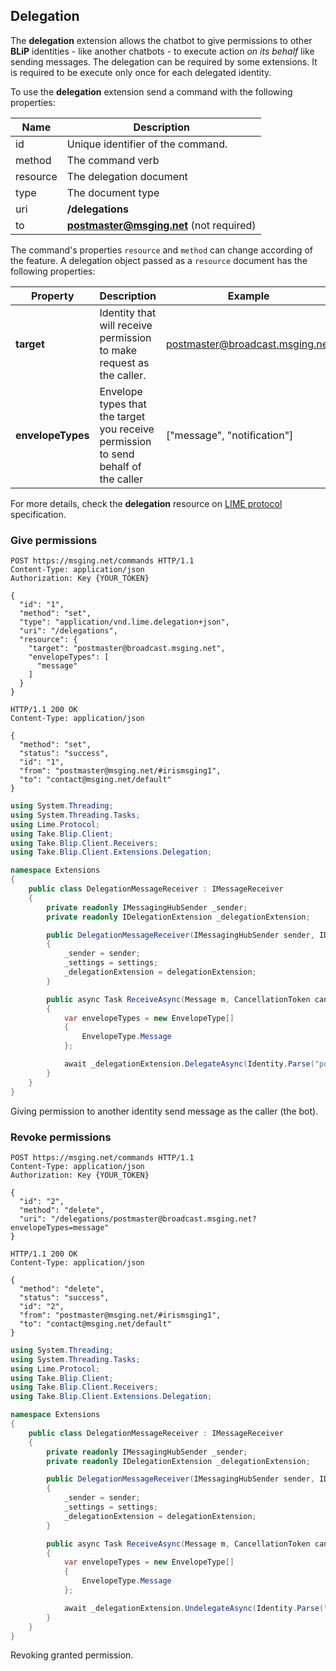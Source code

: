 ## Delegation

The **delegation** extension allows the chatbot to give permissions to other **BLiP** identities - like another chatbots - to execute action *on its behalf* like sending messages. The delegation can be required by some extensions. It is required to be execute only once for each delegated identity.

To use the **delegation** extension send a command with the following properties:

| Name | Description |
|---------------------------------|--------------|
| id    | Unique identifier of the command.   |
| method    | The command verb  |
| resource | The delegation document |
| type | The document type |
| uri    | **/delegations**   |
| to     | **postmaster@msging.net** (not required) |

The command's properties `resource` and `method` can change according of the feature.
A delegation object passed as a `resource` document has the following properties:

| Property     | Description                                                        | Example |
|--------------|--------------------------------------------------------------------|---------|
| **target** | Identity that will receive permission to make request as the caller. | postmaster@broadcast.msging.net |
| **envelopeTypes**   | Envelope types that the target you receive permission to send behalf of the caller  | ["message", "notification"] |

For more details, check the **delegation** resource on [LIME protocol](http://limeprotocol.org/resources.html#delegation) specification.

### Give permissions

```http
POST https://msging.net/commands HTTP/1.1
Content-Type: application/json
Authorization: Key {YOUR_TOKEN}

{  
  "id": "1",
  "method": "set",
  "type": "application/vnd.lime.delegation+json",
  "uri": "/delegations",
  "resource": {  
    "target": "postmaster@broadcast.msging.net",
    "envelopeTypes": [  
      "message"
    ]
  }
}
```
```http
HTTP/1.1 200 OK
Content-Type: application/json

{
  "method": "set",
  "status": "success",
  "id": "1",
  "from": "postmaster@msging.net/#irismsging1",
  "to": "contact@msging.net/default"
}
```

```csharp
using System.Threading;
using System.Threading.Tasks;
using Lime.Protocol;
using Take.Blip.Client;
using Take.Blip.Client.Receivers;
using Take.Blip.Client.Extensions.Delegation;

namespace Extensions
{
    public class DelegationMessageReceiver : IMessageReceiver
    {
        private readonly IMessagingHubSender _sender;
        private readonly IDelegationExtension _delegationExtension;

        public DelegationMessageReceiver(IMessagingHubSender sender, IDelegationExtension delegationExtension)
        {
            _sender = sender;
            _settings = settings;
            _delegationExtension = delegationExtension;
        }

        public async Task ReceiveAsync(Message m, CancellationToken cancellationToken)
        {
            var envelopeTypes = new EnvelopeType[]
            {
                EnvelopeType.Message
            };

            await _delegationExtension.DelegateAsync(Identity.Parse("postmaster@broadcast.msging.net"), envelopeTypes, cancellationToken);
        }
    }
}
```

Giving permission to another identity send message as the caller (the bot).

### Revoke permissions
```http
POST https://msging.net/commands HTTP/1.1
Content-Type: application/json
Authorization: Key {YOUR_TOKEN}

{  
  "id": "2",
  "method": "delete",
  "uri": "/delegations/postmaster@broadcast.msging.net?envelopeTypes=message"
}
```

```http
HTTP/1.1 200 OK
Content-Type: application/json

{
  "method": "delete",
  "status": "success",
  "id": "2",
  "from": "postmaster@msging.net/#irismsging1",
  "to": "contact@msging.net/default"
}
```

```csharp
using System.Threading;
using System.Threading.Tasks;
using Lime.Protocol;
using Take.Blip.Client;
using Take.Blip.Client.Receivers;
using Take.Blip.Client.Extensions.Delegation;

namespace Extensions
{
    public class DelegationMessageReceiver : IMessageReceiver
    {
        private readonly IMessagingHubSender _sender;
        private readonly IDelegationExtension _delegationExtension;

        public DelegationMessageReceiver(IMessagingHubSender sender, IDelegationExtension delegationExtension)
        {
            _sender = sender;
            _settings = settings;
            _delegationExtension = delegationExtension;
        }

        public async Task ReceiveAsync(Message m, CancellationToken cancellationToken)
        {
            var envelopeTypes = new EnvelopeType[]
            {
                EnvelopeType.Message
            };

            await _delegationExtension.UndelegateAsync(Identity.Parse("postmaster@broadcast.msging.net"), envelopeTypes, cancellationToken);
        }
    }
}
```

Revoking granted permission.